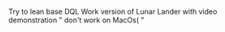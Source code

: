 Try to lean base DQL
Work version of Lunar Lander with video demonstration " don't work on MacOs( "

